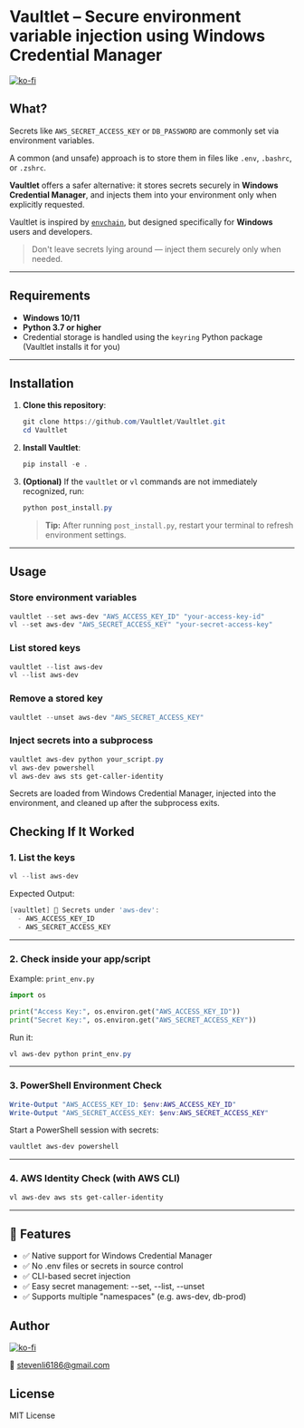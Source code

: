 # Vaultlet – Secure environment variable injection using Windows Credential Manager
[![ko-fi](https://ko-fi.com/img/githubbutton_sm.svg)](https://ko-fi.com/F1F61CA6GG)
## What?

Secrets like `AWS_SECRET_ACCESS_KEY` or `DB_PASSWORD` are commonly set via environment variables.

A common (and unsafe) approach is to store them in files like `.env`, `.bashrc`, or `.zshrc`.

**Vaultlet** offers a safer alternative: it stores secrets securely in **Windows Credential Manager**, and injects them into your environment only when explicitly requested.

Vaultlet is inspired by [`envchain`](https://github.com/sorah/envchain), but designed specifically for **Windows** users and developers.

> Don't leave secrets lying around — inject them securely only when needed.

---

## Requirements

- **Windows 10/11**
- **Python 3.7 or higher**
- Credential storage is handled using the `keyring` Python package (Vaultlet installs it for you)

---

## Installation

1. **Clone this repository**:

    ```powershell
    git clone https://github.com/Vaultlet/Vaultlet.git
    cd Vaultlet
    ```

2. **Install Vaultlet**:

    ```powershell
    pip install -e .
    ```

3. **(Optional)** If the `vaultlet` or `vl` commands are not immediately recognized, run:

    ```powershell
    python post_install.py
    ```

    > **Tip:** After running `post_install.py`, restart your terminal to refresh environment settings.

---

## Usage

### Store environment variables

```powershell
vaultlet --set aws-dev "AWS_ACCESS_KEY_ID" "your-access-key-id"
vl --set aws-dev "AWS_SECRET_ACCESS_KEY" "your-secret-access-key"
```

### List stored keys

```powershell
vaultlet --list aws-dev
vl --list aws-dev
```

### Remove a stored key

```powershell
vaultlet --unset aws-dev "AWS_SECRET_ACCESS_KEY"
```

### Inject secrets into a subprocess
```powershell
vaultlet aws-dev python your_script.py
vl aws-dev powershell
vl aws-dev aws sts get-caller-identity
```
Secrets are loaded from Windows Credential Manager, injected into the environment, and cleaned up after the subprocess exits.

## Checking If It Worked
### 1. List the keys

```powershell
vl --list aws-dev
```
Expected Output:

```powershell
[vaultlet] 🔐 Secrets under 'aws-dev':
  - AWS_ACCESS_KEY_ID
  - AWS_SECRET_ACCESS_KEY
```
---
### 2. Check inside your app/script

Example: `print_env.py`

```python
import os

print("Access Key:", os.environ.get("AWS_ACCESS_KEY_ID"))
print("Secret Key:", os.environ.get("AWS_SECRET_ACCESS_KEY"))
```
Run it:

```powershell
vl aws-dev python print_env.py
```
---
### 3. PowerShell Environment Check

```powershell
Write-Output "AWS_ACCESS_KEY_ID: $env:AWS_ACCESS_KEY_ID"
Write-Output "AWS_SECRET_ACCESS_KEY: $env:AWS_SECRET_ACCESS_KEY"
```
Start a PowerShell session with secrets:

```powershell
vaultlet aws-dev powershell
```
---
### 4. AWS Identity Check (with AWS CLI)

```powershell
vl aws-dev aws sts get-caller-identity
```
---

## 🧩 Features

- ✅ Native support for Windows Credential Manager
- ✅ No .env files or secrets in source control
- ✅ CLI-based secret injection
- ✅ Easy secret management: --set, --list, --unset
- ✅ Supports multiple "namespaces" (e.g. aws-dev, db-prod)

## Author
[![ko-fi](https://ko-fi.com/img/githubbutton_sm.svg)](https://ko-fi.com/F1F61CA6GG)

📧 stevenli6186@gmail.com

## License
MIT License